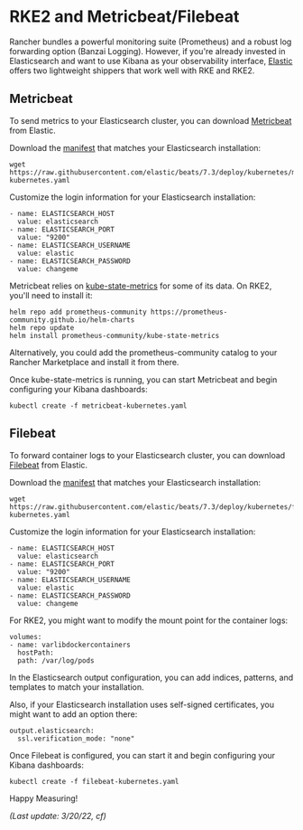 # RKE2 and Metricbeat/Filebeat

Rancher bundles a powerful monitoring suite (Prometheus) and a robust log forwarding option (Banzai Logging). However, if you're already invested in Elasticsearch and want to use Kibana as your observability interface, [Elastic](https://www.elastic.co/) offers two lightweight shippers that work well with RKE and RKE2.

## Metricbeat

To send metrics to your Elasticsearch cluster, you can download [Metricbeat](https://www.elastic.co/beats/metricbeat) from Elastic.

Download the [manifest](https://www.elastic.co/guide/en/beats/metricbeat/current/running-on-kubernetes.html) that matches your Elasticsearch installation:

```
wget https://raw.githubusercontent.com/elastic/beats/7.3/deploy/kubernetes/metricbeat-kubernetes.yaml
```

Customize the login information for your Elasticsearch installation:

```
- name: ELASTICSEARCH_HOST
  value: elasticsearch
- name: ELASTICSEARCH_PORT
  value: "9200"
- name: ELASTICSEARCH_USERNAME
  value: elastic
- name: ELASTICSEARCH_PASSWORD
  value: changeme
```

Metricbeat relies on [kube-state-metrics](https://github.com/kubernetes/kube-state-metrics) for some of its data. On RKE2, you'll need to install it:

```
helm repo add prometheus-community https://prometheus-community.github.io/helm-charts
helm repo update
helm install prometheus-community/kube-state-metrics
```

Alternatively, you could add the prometheus-community catalog to your Rancher Marketplace and install it from there.

Once kube-state-metrics is running, you can start Metricbeat and begin configuring your Kibana dashboards:

```
kubectl create -f metricbeat-kubernetes.yaml
```

## Filebeat

To forward container logs to your Elasticsearch cluster, you can download [Filebeat](https://www.elastic.co/beats/filebeat) from Elastic.

Download the [manifest](https://www.elastic.co/guide/en/beats/filebeat/current/running-on-kubernetes.html) that matches your Elasticsearch installation:

```
wget https://raw.githubusercontent.com/elastic/beats/7.3/deploy/kubernetes/filebeat-kubernetes.yaml
```

Customize the login information for your Elasticsearch installation:

```
- name: ELASTICSEARCH_HOST
  value: elasticsearch
- name: ELASTICSEARCH_PORT
  value: "9200"
- name: ELASTICSEARCH_USERNAME
  value: elastic
- name: ELASTICSEARCH_PASSWORD
  value: changeme
```

For RKE2, you might want to modify the mount point for the container logs:

```
volumes:
- name: varlibdockercontainers
  hostPath:
  path: /var/log/pods
```

In the Elasticsearch output configuration, you can add indices, patterns, and templates to match your installation.

Also, if your Elasticsearch installation uses self-signed certificates, you might want to add an option there:

```
output.elasticsearch:
  ssl.verification_mode: "none"
```

Once Filebeat is configured, you can start it and begin configuring your Kibana dashboards:

```
kubectl create -f filebeat-kubernetes.yaml
```

Happy Measuring!

*(Last update: 3/20/22, cf)*
